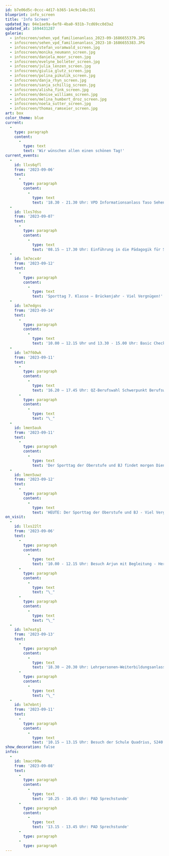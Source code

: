```yaml
---
id: b7e06d5c-0ccc-4d17-b365-14c9c14bc351
blueprint: info_screen
title: 'Info Screen'
updated_by: 04e1ae9a-6ef8-4ba0-931b-7cd69cc0d3a2
updated_at: 1694431287
galerie:
  - infoscreen/sehen_vpd_familienanlass_2023-09-1686655379.JPG
  - infoscreen/sehen_vpd_familienanlass_2023-10-1686655383.JPG
  - infoscreen/stefan_voramwald_screen.jpg
  - infoscreen/monika_neumann_screen.jpg
  - infoscreen/daniela_moor_screen.jpg
  - infoscreen/evelyne_bolleter_screen.jpg
  - infoscreen/julia_lenzen_screen.jpg
  - infoscreen/giulia_glutz_screen.jpg
  - infoscreen/polina_pikulik_screen.jpg
  - infoscreen/danja_rhyn_screen.jpg
  - infoscreen/sanja_schillig_screen.jpg
  - infoscreen/alisha_fink_screen.jpg
  - infoscreen/denise_williams_screen.jpg
  - infoscreen/melina_humbert_droz_screen.jpg
  - infoscreen/noela_sutter_screen.jpg
  - infoscreen/thomas_ramseier_screen.jpg
art: box
color_theme: blue
current:
  -
    type: paragraph
    content:
      -
        type: text
        text: 'Wir wünschen allen einen schönen Tag!'
current_events:
  -
    id: llxs6qfl
    from: '2023-09-06'
    text:
      -
        type: paragraph
        content:
          -
            type: text
            text: '18.30 - 21.30 Uhr: VPD Informationsanlass Taso Sehen, Aula – Viel Vergnügen!'
  -
    id: llxs7dso
    from: '2023-09-07'
    text:
      -
        type: paragraph
        content:
          -
            type: text
            text: '08.15 – 17.30 Uhr: Einführung in die Pädagogik für Schwerhörige und Gehörlose 2023/2024, Aula – Viel Vergnügen'
  -
    id: lm7ecx4r
    from: '2023-09-12'
    text:
      -
        type: paragraph
        content:
          -
            type: text
            text: 'Sporttag 7. Klasse – Brückenjahr - Viel Vergnügen!'
  -
    id: lm7edgns
    from: '2023-09-14'
    text:
      -
        type: paragraph
        content:
          -
            type: text
            text: '10.00 – 12.15 Uhr und 13.30 - 15.00 Uhr: Basic Check 9.Klasse, Informatikraum 108 - Viel Glück!'
  -
    id: lm7f60wk
    from: '2023-09-11'
    text:
      -
        type: paragraph
        content:
          -
            type: text
            text: '16.20 – 17.45 Uhr: QZ-Berufswahl Schwerpunkt Berufswahlprozess, Aula - Viel Vergnügen!'
      -
        type: paragraph
        content:
          -
            type: text
            text: "\_"
  -
    id: lmen5auk
    from: '2023-09-11'
    text:
      -
        type: paragraph
        content:
          -
            type: text
            text: 'Der Sporttag der Oberstufe und BJ findet morgen Dienstag statt!'
  -
    id: lmen5uwz
    from: '2023-09-12'
    text:
      -
        type: paragraph
        content:
          -
            type: text
            text: 'HEUTE: Der Sporttag der Oberstufe und BJ - Viel Vergnügen und viel Erfolg!'
on_visit:
  -
    id: llxs22lt
    from: '2023-09-06'
    text:
      -
        type: paragraph
        content:
          -
            type: text
            text: '10.00 - 12.15 Uhr: Besuch Arjun mit Begleitung - Herzlich willkommen!'
      -
        type: paragraph
        content:
          -
            type: text
            text: "\_"
      -
        type: paragraph
        content:
          -
            type: text
            text: "\_"
  -
    id: lm7eatg1
    from: '2023-09-13'
    text:
      -
        type: paragraph
        content:
          -
            type: text
            text: '18.30 – 20.30 Uhr: Lehrpersonen-Weiterbildungsanlass VPD, Aula - Viel Vergnügen!'
      -
        type: paragraph
        content:
          -
            type: text
            text: "\_"
  -
    id: lm7ebntj
    from: '2023-09-11'
    text:
      -
        type: paragraph
        content:
          -
            type: text
            text: '10.15 – 13.15 Uhr: Besuch der Schule Quadrius, S240 - Herzlich willkommen!'
show_decoration: false
infos:
  -
    id: lmacr09w
    from: '2023-09-08'
    text:
      -
        type: paragraph
        content:
          -
            type: text
            text: '10.25 - 10.45 Uhr: PAD Sprechstunde'
      -
        type: paragraph
        content:
          -
            type: text
            text: '13.15 - 13.45 Uhr: PAD Sprechstunde'
      -
        type: paragraph
      -
        type: paragraph
---
```

